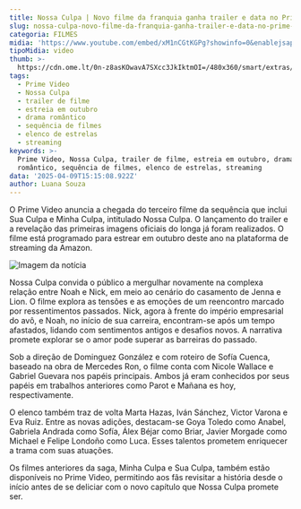 ```yaml
---
title: Nossa Culpa | Novo filme da franquia ganha trailer e data no Prime Video
slug: nossa-culpa-novo-filme-da-franquia-ganha-trailer-e-data-no-prime-video
categoria: FILMES
midia: 'https://www.youtube.com/embed/xM1nCGtKGPg?showinfo=0&enablejsapi=1'
tipoMidia: video
thumb: >-
  https://cdn.ome.lt/0n-z8asKOwavA7SXcc3JkIktmOI=/480x360/smart/extras/conteudos/omelete_THUMB_-_2025-04-09T112922.065.png
tags:
  - Prime Video
  - Nossa Culpa
  - trailer de filme
  - estreia em outubro
  - drama romântico
  - sequência de filmes
  - elenco de estrelas
  - streaming
keywords: >-
  Prime Video, Nossa Culpa, trailer de filme, estreia em outubro, drama
  romântico, sequência de filmes, elenco de estrelas, streaming
data: '2025-04-09T15:15:08.922Z'
author: Luana Souza
---
```


O Prime Video anuncia a chegada do terceiro filme da sequência que inclui Sua Culpa e Minha Culpa, intitulado Nossa Culpa. O lançamento do trailer e a revelação das primeiras imagens oficiais do longa já foram realizados. O filme está programado para estrear em outubro deste ano na plataforma de streaming da Amazon.

![Imagem da notícia](https://cdn.ome.lt/blAWjh-ey39WcxfG5OFfM9LfpQ4=/fit-in/837x500/smart/uploads/conteudo/fotos/unnamed_26_MmmLBs2.jpg)

Nossa Culpa convida o público a mergulhar novamente na complexa relação entre Noah e Nick, em meio ao cenário do casamento de Jenna e Lion. O filme explora as tensões e as emoções de um reencontro marcado por ressentimentos passados. Nick, agora à frente do império empresarial do avô, e Noah, no início de sua carreira, encontram-se após um tempo afastados, lidando com sentimentos antigos e desafios novos. A narrativa promete explorar se o amor pode superar as barreiras do passado.

Sob a direção de Dominguez González e com roteiro de Sofía Cuenca, baseado na obra de Mercedes Ron, o filme conta com Nicole Wallace e Gabriel Guevara nos papéis principais. Ambos já eram conhecidos por seus papéis em trabalhos anteriores como Parot e Mañana es hoy, respectivamente.

O elenco também traz de volta Marta Hazas, Iván Sánchez, Victor Varona e Eva Ruiz. Entre as novas adições, destacam-se Goya Toledo como Anabel, Gabriela Andrada como Sofía, Álex Béjar como Briar, Javier Morgade como Michael e Felipe Londoño como Luca. Esses talentos prometem enriquecer a trama com suas atuações.

Os filmes anteriores da saga, Minha Culpa e Sua Culpa, também estão disponíveis no Prime Video, permitindo aos fãs revisitar a história desde o início antes de se deliciar com o novo capítulo que Nossa Culpa promete ser.
